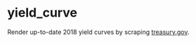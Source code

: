 # yield_curve

Render up-to-date 2018 yield curves by scraping [treasury.gov](https://www.treasury.gov/resource-center/data-chart-center/interest-rates/Pages/TextView.aspx?data=yield).
